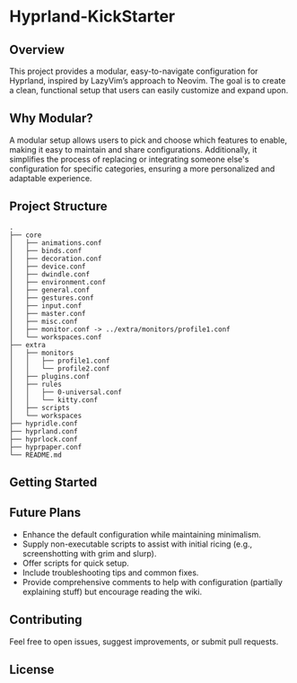 # Hyprland-KickStarter

## Overview
This project provides a modular, easy-to-navigate configuration for Hyprland, inspired by LazyVim’s approach to Neovim. The goal is to create a clean, functional setup that users can easily customize and expand upon.

## Why Modular?
A modular setup allows users to pick and choose which features to enable, making it easy to maintain and share configurations. Additionally, it simplifies the process of replacing or integrating someone else's configuration for specific categories, ensuring a more personalized and adaptable experience.
## Project Structure
```
.
├── core
│   ├── animations.conf
│   ├── binds.conf
│   ├── decoration.conf
│   ├── device.conf
│   ├── dwindle.conf
│   ├── environment.conf
│   ├── general.conf
│   ├── gestures.conf
│   ├── input.conf
│   ├── master.conf
│   ├── misc.conf
│   ├── monitor.conf -> ../extra/monitors/profile1.conf
│   └── workspaces.conf
├── extra
│   ├── monitors
│   │   ├── profile1.conf
│   │   └── profile2.conf
│   ├── plugins.conf
│   ├── rules
│   │   ├── 0-universal.conf
│   │   └── kitty.conf
│   ├── scripts
│   └── workspaces
├── hypridle.conf
├── hyprland.conf
├── hyprlock.conf
├── hyprpaper.conf
└── README.md
```


## Getting Started

## Future Plans
- Enhance the default configuration while maintaining minimalism.
- Supply non-executable scripts to assist with initial ricing (e.g., screenshotting with grim and slurp).
- Offer scripts for quick setup.
- Include troubleshooting tips and common fixes.
- Provide comprehensive comments to help with configuration (partially explaining stuff) but encourage reading the wiki.

## Contributing
Feel free to open issues, suggest improvements, or submit pull requests.

## License


